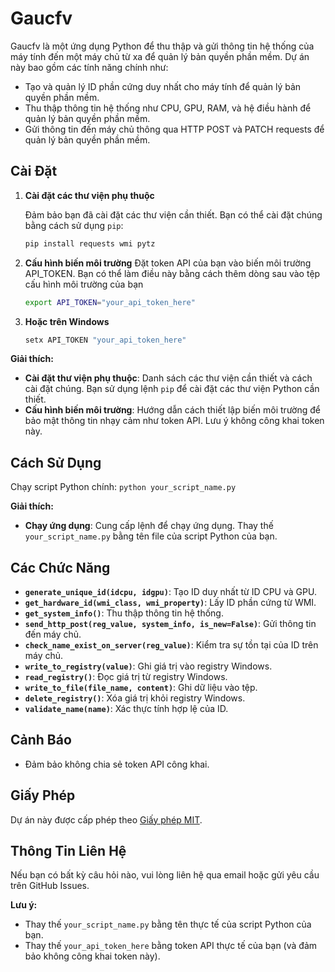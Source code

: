 # Gaucfv

Gaucfv là một ứng dụng Python để thu thập và gửi thông tin hệ thống của máy tính đến một máy chủ từ xa để quản lý bản quyền phần mềm.
Dự án này bao gồm các tính năng chính như:

- Tạo và quản lý ID phần cứng duy nhất cho máy tính để quản lý bản quyền phần mềm.
- Thu thập thông tin hệ thống như CPU, GPU, RAM, và hệ điều hành để quản lý bản quyền phần mềm.
- Gửi thông tin đến máy chủ thông qua HTTP POST và PATCH requests để quản lý bản quyền phần mềm.

## Cài Đặt

1. **Cài đặt các thư viện phụ thuộc**

   Đảm bảo bạn đã cài đặt các thư viện cần thiết. Bạn có thể cài đặt chúng bằng cách sử dụng `pip`:

   ```bash
   pip install requests wmi pytz
2. **Cấu hình biến môi trường**
Đặt token API của bạn vào biến môi trường API_TOKEN. Bạn có thể làm điều này bằng cách thêm dòng sau vào tệp cấu hình môi trường của bạn
   ```bash
   export API_TOKEN="your_api_token_here"
   
3. **Hoặc trên Windows**
   ```bash
   setx API_TOKEN "your_api_token_here"

**Giải thích:**
- **Cài đặt thư viện phụ thuộc**: Danh sách các thư viện cần thiết và cách cài đặt chúng. Bạn sử dụng lệnh `pip` để cài đặt các thư viện Python cần thiết.
- **Cấu hình biến môi trường**: Hướng dẫn cách thiết lập biến môi trường để bảo mật thông tin nhạy cảm như token API. Lưu ý không công khai token này.

## Cách Sử Dụng
   Chạy script Python chính: `python your_script_name.py`
   
**Giải thích:**
- **Chạy ứng dụng**: Cung cấp lệnh để chạy ứng dụng. Thay thế `your_script_name.py` bằng tên file của script Python của bạn.
## Các Chức Năng

- **`generate_unique_id(idcpu, idgpu)`**: Tạo ID duy nhất từ ID CPU và GPU.
- **`get_hardware_id(wmi_class, wmi_property)`**: Lấy ID phần cứng từ WMI.
- **`get_system_info()`**: Thu thập thông tin hệ thống.
- **`send_http_post(reg_value, system_info, is_new=False)`**: Gửi thông tin đến máy chủ.
- **`check_name_exist_on_server(reg_value)`**: Kiểm tra sự tồn tại của ID trên máy chủ.
- **`write_to_registry(value)`**: Ghi giá trị vào registry Windows.
- **`read_registry()`**: Đọc giá trị từ registry Windows.
- **`write_to_file(file_name, content)`**: Ghi dữ liệu vào tệp.
- **`delete_registry()`**: Xóa giá trị khỏi registry Windows.
- **`validate_name(name)`**: Xác thực tính hợp lệ của ID.
## Cảnh Báo

- Đảm bảo không chia sẻ token API công khai.
## Giấy Phép

Dự án này được cấp phép theo [Giấy phép MIT](https://opensource.org/licenses/MIT).
## Thông Tin Liên Hệ

Nếu bạn có bất kỳ câu hỏi nào, vui lòng liên hệ qua email hoặc gửi yêu cầu trên GitHub Issues.

**Lưu ý:**
- Thay thế `your_script_name.py` bằng tên thực tế của script Python của bạn.
- Thay thế `your_api_token_here` bằng token API thực tế của bạn (và đảm bảo không công khai token này).
